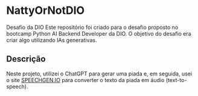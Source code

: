 # NattyOrNotDIO
Desafio da DIO
Este repositório foi criado para o desafio proposto no bootcamp Python AI Backend Developer da DIO. O objetivo do desafio era criar algo utilizando IAs generativas.

## Descrição 

Neste projeto, utilizei o ChatGPT para gerar uma piada e, em seguida, usei o site [SPEECHGEN.IO](https://speechgen.io) para converter o texto da piada em áudio (text-to-speech).
